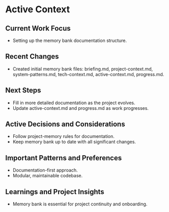 # Active Context

## Current Work Focus
- Setting up the memory bank documentation structure.

## Recent Changes
- Created initial memory bank files: briefing.md, project-context.md, system-patterns.md, tech-context.md, active-context.md, progress.md.

## Next Steps
- Fill in more detailed documentation as the project evolves.
- Update active-context.md and progress.md as work progresses.

## Active Decisions and Considerations
- Follow project-memory rules for documentation.
- Keep memory bank up to date with all significant changes.

## Important Patterns and Preferences
- Documentation-first approach.
- Modular, maintainable codebase.

## Learnings and Project Insights
- Memory bank is essential for project continuity and onboarding. 